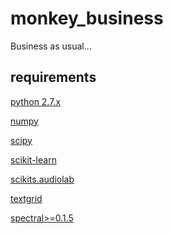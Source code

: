 monkey_business
===============

Business as usual...


requirements
------------
[python 2.7.x](http://www.python.org)

[numpy](http://www.numpy.org)

[scipy](http://www.scipy.org)

[scikit-learn](http://www.scikit-learn.org)

[scikits.audiolab](https://pypi.python.org/pypi/scikits.audiolab)

[textgrid](https://github.com/mwv/textgrid)

[spectral>=0.1.5](https://github.com/mwv/spectral)
